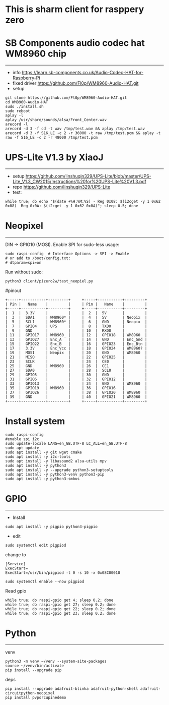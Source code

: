 This is sharm client for rasppery zero
===

# SB Components audio codec hat WM8960 chip
---
- info https://learn.sb-components.co.uk/Audio-Codec-HAT-for-Raspberry-Pi
- fixed driver https://github.com/Fl0p/WM8960-Audio-HAT.git
- setup
```
git clone https://github.com/Fl0p/WM8960-Audio-HAT.git
cd WM8960-Audio-HAT
sudo ./install.sh
sudo reboot
aplay -l
aplay /usr/share/sounds/alsa/Front_Center.wav
arecord -l
arecord -d 3 -f cd -t wav /tmp/test.wav && aplay /tmp/test.wav
arecord -d 3 -f S16_LE -c 2 -r 36000 -t raw /tmp/test.pcm && aplay -t raw -f S16_LE -c 2 -r 48000 /tmp/test.pcm
```

# UPS-Lite V1.3 by XiaoJ
---
- setup https://github.com/linshuqin329/UPS-Lite/blob/master/UPS-Lite_V1.3_CW2015/Instructions%20for%20UPS-Lite%20V1.3.pdf
- repo https://github.com/linshuqin329/UPS-Lite
- test:
```
while true; do echo "$(date +%H:%M:%S) - Reg 0x08: $(i2cget -y 1 0x62 0x08)  Reg 0x0A: $(i2cget -y 1 0x62 0x0A)"; sleep 0.5; done
```

# Neopixel
---
DIN -> GPIO10 (MOSI). Enable SPI for sudo-less usage:
```
sudo raspi-config  # Interface Options -> SPI -> Enable
# or add to /boot/config.txt:
# dtparam=spi=on
```
Run without sudo:
```
python3 client/pizero2w/test_neopiel.py
```


#pinout 
```
+-----+-----------+---------+     +-----+-----------+---------+
| Pin |   Name    |         |     | Pin |   Name    |         |
+-----+-----------+---------+     +-----+-----------+---------+
|  1  |  3.3V     |         |     |  2  |  5V       |         |
|  3  |  SDA1     | WM8960* |     |  4  |  5V       | Neopix  |
|  5  |  SCL1     | WM8960* |     |  6  |  GND      | Neopix  |
|  7  |  GPIO4    | UPS     |     |  8  |  TXD0     |         |
|  9  |  GND      |         |     | 10  |  RXD0     |         |
| 11  |  GPIO17   | WM8960_ |     | 12  |  GPIO18   | WM8960  |
| 13  |  GPIO27   | Enc_A   |     | 14  |  GND      | Enc_Gnd |
| 15  |  GPIO22   | Enc_B   |     | 16  |  GPIO23   | Enc_Btn |
| 17  |  3.3V     | Enc_Vcc |     | 18  |  GPIO24   | WM8960? |
| 19  |  MOSI     | Neopix  |     | 20  |  GND      | WM8960  |
| 21  |  MISO     |         |     | 22  |  GPIO25   |         |
| 23  |  SCLK     |         |     | 24  |  CE0      |         |
| 25  |  GND      | WM8960  |     | 26  |  CE1      |         |
| 27  |  SDA0     |         |     | 28  |  SCL0     |         |
| 29  |  GPIO5    |         |     | 30  |  GND      |         |
| 31  |  GPIO6    |         |     | 32  |  GPIO12   |         |
| 33  |  GPIO13   |         |     | 34  |  GND      | WM8960  |
| 35  |  GPIO19   | WM8960  |     | 36  |  GPIO16   |         |
| 37  |  GPIO26   |         |     | 38  |  GPIO20   | WM8960  |
| 39  |  GND      |         |     | 40  |  GPIO21   | WM8960  |
+-----+-----------+---------+     +-----+-----------+---------+

```


# Install system
```
sudo raspi-config
#enable spi i2c
sudo update-locale LANG=en_GB.UTF-8 LC_ALL=en_GB.UTF-8
sudo apt update
sudo apt install -y git wget cmake
sudo apt install -y i2c-tools
sudo apt install -y libasound2 alsa-utils mpv
sudo apt install -y python3
sudo apt install -y --upgrade python3-setuptools
sudo apt install -y python3-venv python3-pip
sudo apt install -y python3-smbus

```

# GPIO
---
- Install
```
sudo apt install -y pigpio python3-pigpio
```

- edit
```
sudo systemctl edit pigpiod
```
change to
```
[Service]
ExecStart=
ExecStart=/usr/bin/pigpiod -t 0 -s 10 -x 0x08C00010
```

```
sudo systemctl enable --now pigpiod
```


Read gpio
```
while true; do raspi-gpio get 4; sleep 0.2; done
while true; do raspi-gpio get 27; sleep 0.2; done
while true; do raspi-gpio get 22; sleep 0.2; done
while true; do raspi-gpio get 23; sleep 0.2; done
```

# Python
---

venv
```
python3 -m venv ~/venv --system-site-packages
source ~/venv/bin/activate
pip install --upgrade pip
```

deps
```
pip install --upgrade adafruit-blinka adafruit-python-shell adafruit-circuitpython-neopixel
pip install pvporcupinedemo
```